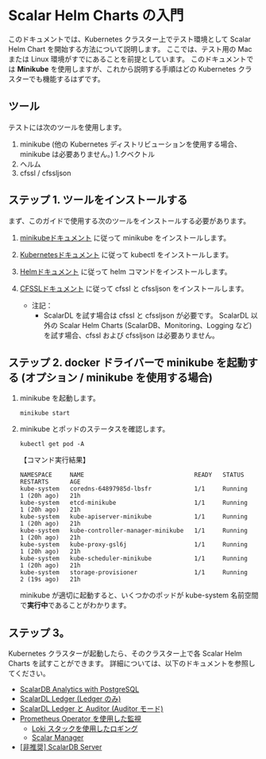 # Scalar Helm Charts の入門

このドキュメントでは、Kubernetes クラスター上でテスト環境として Scalar Helm Chart を開始する方法について説明します。 ここでは、テスト用の Mac または Linux 環境がすでにあることを前提としています。 このドキュメントでは **Minikube** を使用しますが、これから説明する手順はどの Kubernetes クラスターでも機能するはずです。

## ツール

テストには次のツールを使用します。

1. minikube (他の Kubernetes ディストリビューションを使用する場合、minikube は必要ありません。)
   1.クベクトル
1. ヘルム
1. cfssl / cfssljson

## ステップ 1. ツールをインストールする

まず、このガイドで使用する次のツールをインストールする必要があります。

1. [minikubeドキュメント](https://minikube.sigs.k8s.io/docs/start/) に従って minikube をインストールします。

1. [Kubernetesドキュメント](https://kubernetes.io/docs/tasks/tools/install-kubectl-linux/) に従って kubectl をインストールします。

1. [Helmドキュメント](https://helm.sh/docs/intro/install/) に従って helm コマンドをインストールします。

1. [CFSSLドキュメント](https://github.com/cloudflare/cfssl) に従って cfssl と cfssljson をインストールします。
   * 注記：
        * ScalarDL を試す場合は cfssl と cfssljson が必要です。 ScalarDL 以外の Scalar Helm Charts (ScalarDB、Monitoring、Logging など) を試す場合、cfssl および cfssljson は必要ありません。

## ステップ 2. docker ドライバーで minikube を起動する (オプション / minikube を使用する場合)

1. minikube を起動します。
   ```console
   minikube start
   ```

1. minikube とポッドのステータスを確認します。
   ```console
   kubectl get pod -A
   ```
   【コマンド実行結果】
   ```console
   NAMESPACE     NAME                               READY   STATUS    RESTARTS      AGE
   kube-system   coredns-64897985d-lbsfr            1/1     Running   1 (20h ago)   21h
   kube-system   etcd-minikube                      1/1     Running   1 (20h ago)   21h
   kube-system   kube-apiserver-minikube            1/1     Running   1 (20h ago)   21h
   kube-system   kube-controller-manager-minikube   1/1     Running   1 (20h ago)   21h
   kube-system   kube-proxy-gsl6j                   1/1     Running   1 (20h ago)   21h
   kube-system   kube-scheduler-minikube            1/1     Running   1 (20h ago)   21h
   kube-system   storage-provisioner                1/1     Running   2 (19s ago)   21h
   ```
   minikube が適切に起動すると、いくつかのポッドが kube-system 名前空間で**実行中**であることがわかります。

## ステップ 3。

Kubernetes クラスターが起動したら、そのクラスター上で各 Scalar Helm Charts を試すことができます。 詳細については、以下のドキュメントを参照してください。

* [ScalarDB Analytics with PostgreSQL](getting-started-scalardb-analytics-postgresql.md)
* [ScalarDL Ledger (Ledger のみ)](getting-started-scalardl-ledger.md)
* [ScalarDL Ledger と Auditor (Auditor モード)](getting-started-scalardl-auditor.md)
* [Prometheus Operator を使用した監視](getting-started-monitoring.md)
  * [Loki スタックを使用したロギング](getting-started-logging.md)
  * [Scalar Manager](getting-started-scalar-manager.md)
* [[非推奨] ScalarDB Server](getting-started-scalardb.md)
